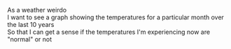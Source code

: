 As a weather weirdo\
I want to see a graph showing the temperatures for a particular month over the last 10 years\
So that I can get a sense if the temperatures I'm experiencing now are "normal" or not
